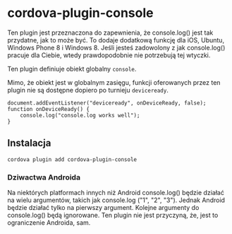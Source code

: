 <!---
    Licensed to the Apache Software Foundation (ASF) under one
    or more contributor license agreements.  See the NOTICE file
    distributed with this work for additional information
    regarding copyright ownership.  The ASF licenses this file
    to you under the Apache License, Version 2.0 (the
    "License"); you may not use this file except in compliance
    with the License.  You may obtain a copy of the License at

      http://www.apache.org/licenses/LICENSE-2.0

    Unless required by applicable law or agreed to in writing,
    software distributed under the License is distributed on an
    "AS IS" BASIS, WITHOUT WARRANTIES OR CONDITIONS OF ANY
    KIND, either express or implied.  See the License for the
    specific language governing permissions and limitations
    under the License.
-->

# cordova-plugin-console

Ten plugin jest przeznaczona do zapewnienia, że console.log() jest tak przydatne, jak to może być. To dodaje dodatkową funkcję dla iOS, Ubuntu, Windows Phone 8 i Windows 8. Jeśli jesteś zadowolony z jak console.log() pracuje dla Ciebie, wtedy prawdopodobnie nie potrzebują tej wtyczki.

Ten plugin definiuje obiekt globalny `console`.

Mimo, że obiekt jest w globalnym zasięgu, funkcji oferowanych przez ten plugin nie są dostępne dopiero po turnieju `deviceready`.

    document.addEventListener("deviceready", onDeviceReady, false);
    function onDeviceReady() {
        console.log("console.log works well");
    }
    

## Instalacja

    cordova plugin add cordova-plugin-console
    

### Dziwactwa Androida

Na niektórych platformach innych niż Android console.log() będzie działać na wielu argumentów, takich jak console.log ("1", "2", "3"). Jednak Android będzie działać tylko na pierwszy argument. Kolejne argumenty do console.log() będą ignorowane. Ten plugin nie jest przyczyną, że, jest to ograniczenie Androida, sam.
